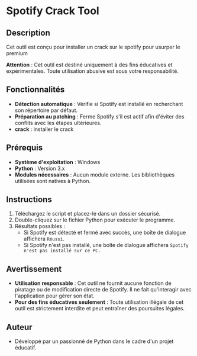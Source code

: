 # Spotify Crack Tool

## Description
Cet outil est conçu pour installer un crack sur le spotify pour usurper le premium

**Attention** : Cet outil est destiné uniquement à des fins éducatives et expérimentales. Toute utilisation abusive est sous votre responsabilité.

## Fonctionnalités
- **Détection automatique** : Vérifie si Spotify est installé en recherchant son répertoire par défaut.
- **Préparation au patching** : Ferme Spotify s'il est actif afin d'éviter des conflits avec les étapes ultérieures.
- **crack** : installer le crack 

## Prérequis
- **Système d'exploitation** : Windows
- **Python** : Version 3.x
- **Modules nécessaires** : Aucun module externe. Les bibliothèques utilisées sont natives à Python.

## Instructions
1. Téléchargez le script et placez-le dans un dossier sécurisé.
2. Double-cliquez sur le fichier Python pour exécuter le programme.
3. Résultats possibles :
   - Si Spotify est détecté et fermé avec succès, une boîte de dialogue affichera `Réussi`.
   - Si Spotify n'est pas installé, une boîte de dialogue affichera `Spotify n'est pas installé sur ce PC.`

## Avertissement
- **Utilisation responsable** : Cet outil ne fournit aucune fonction de piratage ou de modification directe de Spotify. Il ne fait qu'interagir avec l'application pour gérer son état.
- **Pour des fins éducatives seulement** : Toute utilisation illégale de cet outil est strictement interdite et peut entraîner des poursuites légales.

## Auteur
- Développé par un passionné de Python dans le cadre d'un projet éducatif.

